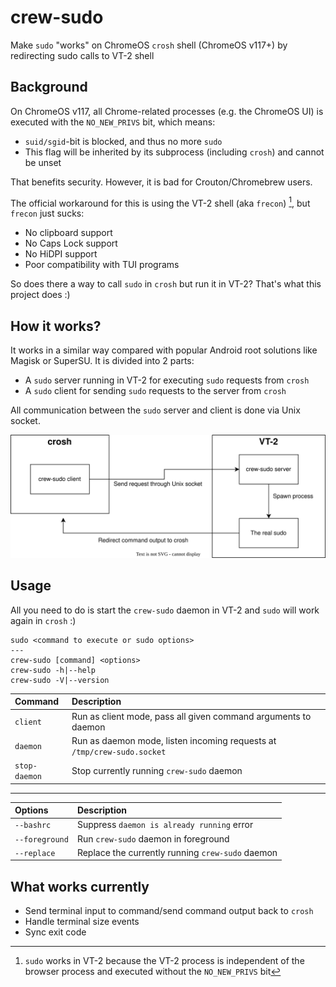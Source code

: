 # crew-sudo
Make `sudo` "works" on ChromeOS `crosh` shell (ChromeOS v117+) by redirecting sudo calls to VT-2 shell

## Background
On ChromeOS v117, all Chrome-related processes (e.g. the ChromeOS UI) is executed with the `NO_NEW_PRIVS` bit, which means:
  - `suid/sgid`-bit is blocked, and thus no more `sudo`
  - This flag will be inherited by its subprocess (including `crosh`) and cannot be unset

That benefits security. However, it is bad for Crouton/Chromebrew users.

The official workaround for this is using the VT-2 shell (aka `frecon`) [^1], but `frecon` just sucks:
  - No clipboard support
  - No Caps Lock support
  - No HiDPI support
  - Poor compatibility with TUI programs

So does there a way to call `sudo` in `crosh` but run it in VT-2? That's what this project does :)

[^1]: `sudo` works in VT-2 because the VT-2 process is independent of the browser process and executed without the `NO_NEW_PRIVS` bit

## How it works?
It works in a similar way compared with popular Android root solutions like Magisk or SuperSU. It is divided into 2 parts:
  - A `sudo` server running in VT-2 for executing `sudo` requests from `crosh`
  - A `sudo` client for sending `sudo` requests to the server from `crosh`

All communication between the `sudo` server and client is done via Unix socket.

![How it works](images/how-it-works.svg)

## Usage
All you need to do is start the `crew-sudo` daemon in VT-2 and `sudo` will work again in `crosh` :)

```text
sudo <command to execute or sudo options>
---
crew-sudo [command] <options>
crew-sudo -h|--help
crew-sudo -V|--version
```

|Command       |Description|
|:-------------|:----------|
|`client`      |Run as client mode, pass all given command arguments to daemon|
|`daemon`      |Run as daemon mode, listen incoming requests at `/tmp/crew-sudo.socket`|
|`stop-daemon` |Stop currently running `crew-sudo` daemon|

---

|Options       |Description|
|:-------------|:----------|
|`--bashrc`    |Suppress `daemon is already running` error|
|`--foreground`|Run `crew-sudo` daemon in foreground|
|`--replace`   |Replace the currently running `crew-sudo` daemon|

## What works currently
- Send terminal input to command/send command output back to `crosh`
- Handle terminal size events
- Sync exit code
